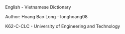 English - Vietnamese Dictionary

Author: Hoang Bao Long - longhoang08

K62-C-CLC - University of Engineering and Technology